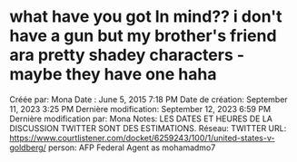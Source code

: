 # what have you got ln mind?? i don't have a gun but my brother's friend ara pretty shadey characters - maybe they have one haha

Créée par: Mona
Date : June 5, 2015 7:18 PM
Date de création: September 11, 2023 3:25 PM
Dernière modification: September 12, 2023 6:59 PM
Dernière modification par: Mona
Notes: LES DATES ET HEURES DE LA DISCUSSION TWITTER SONT DES ESTIMATIONS.
Réseau: TWITTER
URL: https://www.courtlistener.com/docket/6259243/100/1/united-states-v-goldberg/
person: AFP Federal Agent as mohamadmo7